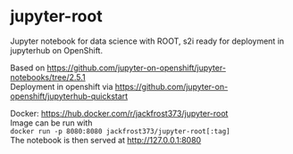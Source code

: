 # jupyter-root
Jupyter notebook for data science with ROOT, s2i ready for deployment in jupyterhub on OpenShift.


Based on https://github.com/jupyter-on-openshift/jupyter-notebooks/tree/2.5.1  
Deployment in openshift via https://github.com/jupyter-on-openshift/jupyterhub-quickstart  

Docker: https://hub.docker.com/r/jackfrost373/jupyter-root  
Image can be run with  
`docker run -p 8080:8080 jackfrost373/jupyter-root[:tag]`  
The notebook is then served at http://127.0.0.1:8080

